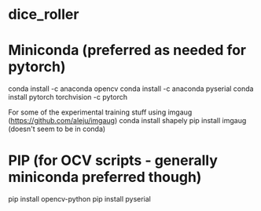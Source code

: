 # dice_roller

# Miniconda (preferred as needed for pytorch)
conda install -c anaconda opencv
conda install -c anaconda pyserial
conda install pytorch torchvision -c pytorch

For some of the experimental training stuff using imgaug (https://github.com/aleju/imgaug)
conda install shapely
pip install imgaug (doesn't seem to be in conda)



# PIP (for OCV scripts - generally miniconda preferred though)
pip install opencv-python
pip install pyserial
